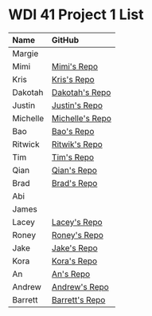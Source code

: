 # WDI 41 Project 1 List

| Name     |  GitHub                                                         |                                                     
| :------- | :-------------------------------------------------------------- | 
| Margie    |         |
| Mimi   |  [Mimi's Repo](https://github.com/mimischirm/project_01_build_a_game)        |    
| Kris    | [Kris's Repo](https://github.com/Krystneto/project_01_build_a_game)      |
| Dakotah    |  [Dakotah's Repo](https://github.com/walkerdakotah/project_01_build_a_game)      |    
| Justin  | [Justin's Repo](https://github.com/blizm87/project_01_build_a_game)  |
| Michelle | [Michelle's Repo](https://github.com/miblee/project_01_build_a_game)   |   
| Bao      | [Bao's Repo](https://github.com/baokhoavu/project_01_build_a_game) |
| Ritwick     | [Ritwik's Repo](https://github.com/ritz1337/project_01_build_a_game)  |              
| Tim      | [Tim's Repo](https://github.com/crimclark/project_01_build_a_game)   |        
| Qian  | [Qian's Repo](https://github.com/Hesai69/project_01_build_a_game)   |
| Brad    |  [Brad's Repo](https://github.com/bkmorgan3/project_01_build_a_game)       |
| Abi     |          |    
| James    |       |
| Lacey    | [Lacey's Repo](https://github.com/lacerbeams/project_01_build_a_game)       |    
| Roney    | [Roney's Repo](https://github.com/ronyarmas/project_01_build_a_game)   |
| Jake | [Jake's Repo](https://github.com/jmiller-io/project_01_build_a_game)    |   
| Kora     | [Kora's Repo](https://github.com/trashdaemon/project_01_build_a_game) |
| An     |[An's Repo](https://github.com/secretagentan/project_01_build_a_game) |              
| Andrew      |  [Andrew's Repo](https://github.com/amaidah/project_01_build_a_game)  |        
| Barrett  | [Barrett's Repo](https://github.com/yeahbq/project_01_build_a_game)   |
